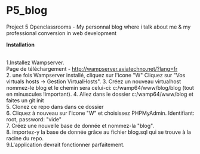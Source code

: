 # P5_blog
Project 5 Openclassrooms - My personnal blog where i talk about me &amp; my professional conversion in web development



<b>Installation</b><br><br>

1.Installez Wampserver.<br>
Page de téléchargement - http://wampserver.aviatechno.net/?lang=fr <br>
2. une fois Wampserver installé, cliquez sur l'icone "W" Cliquez sur "Vos virtuals hosts -> Gestion VirtualHosts".
3. Créez un nouveau virtualhost nommez-le blog et le chemin sera celui-ci: c:/wamp64/www/blog/blog (tout en minuscules !important).
4. Allez dans le dossier c:/wamp64/www/blog et faites un git init <br>
5. Clonez ce repo dans dans ce dossier <br>
6. Cliquez à nouveau sur l'icone "W" et choisissez PHPMyAdmin. Identifiant: root, password: "vide"<br>
7. Créez une nouvelle base de donnée et nommez-la "blog".  <br>
8. importez-y la base de donnée grâce au fichier blog.sql qui se trouve à la racine du repo. <br>
9.L'application devrait fonctionner parfaitement.
